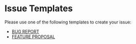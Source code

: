 # Issue Templates

Please use one of the following templates to create your issue:

- [BUG REPORT](https://github.com/AngleSharp/AngleSharp.Io/issues/new?template=bugs.md)
- [FEATURE PROPOSAL](https://github.com/AngleSharp/AngleSharp.Io/issues/new?template=features.md)
